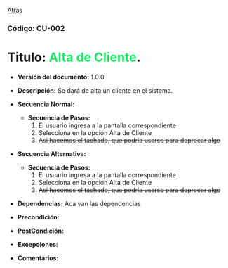 [Atras](UseCases.md)

### Código: CU-002
# Titulo: <span style="color:#1ce868">Alta de Cliente</span>.
- **Versión del documento:** 1.0.0
- **Descripción:** Se dará de alta un cliente en el sistema.
- **Secuencia Normal:** 
    - **Secuencia de Pasos:**
        1. El usuario ingresa a la pantalla correspondiente
        2. Selecciona en la opción Alta de Cliente
        3. ~~Asi hacemos el tachado, que podria usarse para deprecar algo~~
        
- **Secuencia Alternativa:**
    - **Secuencia de Pasos:**
        1. El usuario ingresa a la pantalla correspondiente
        2. Selecciona en la opción Alta de Cliente
        3. ~~Asi hacemos el tachado, que podria usarse para deprecar algo~~
        
    
- **Dependencias:** Aca van las dependencias
- **Precondición:**
- **PostCondición:**
- **Excepciones:**
- **Comentarios:**


